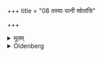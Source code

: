 +++
title = "08 तस्याः पत्नी स्रोतांसि"

+++

<details><summary>मूलम्</summary>

तस्याः पत्नी स्रोतांसि प्रक्षालयेत् ८
</details>

<details><summary>Oldenberg</summary>

8. His wife should wash the apertures of its body.
</details>
